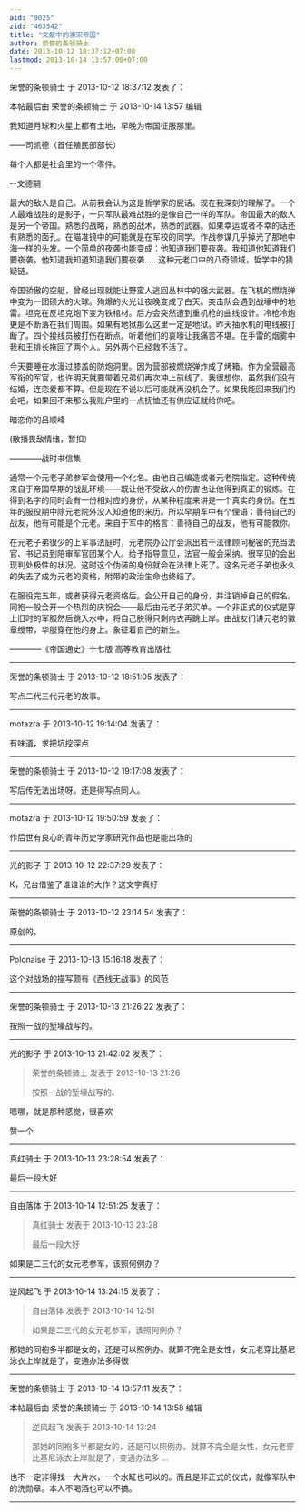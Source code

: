 ```yaml
---
aid: "9025"
zid: "463542"
title: "文献中的澳宋帝国"
author: 荣誉的条顿骑士
date: 2013-10-12 18:37:12+07:00
lastmod: 2013-10-14 13:57:00+07:00
---
```


荣誉的条顿骑士 于 2013-10-12 18:37:12 发表了：

本帖最后由 荣誉的条顿骑士 于 2013-10-14 13:57 编辑

我知道月球和火星上都有土地，早晚为帝国征服那里。

——司凯德（首任殖民部部长）

每个人都是社会里的一个零件。

--文德嗣

最大的敌人是自己。从前我会认为这是哲学家的屁话。现在我深刻的理解了。一个人最难战胜的是影子，一只军队最难战胜的是像自己一样的军队。帝国最大的敌人是另一个帝国。熟悉的战略，熟悉的战术，熟悉的武器。如果幸运或者不幸的话还有熟悉的面孔。在瞄准镜中的可能就是在军校的同学。作战参谋几乎掉光了那地中海一样的头发。一个简单的夜袭也能变成：他知道我们要夜袭。我知道他知道我们要夜袭。他知道我知道知道我们要夜袭……这种元老口中的八奇领域，哲学中的猜疑链。

帝国骄傲的空艇，曾经出现就能让野蛮人逃回丛林中的强大武器。在飞机的燃烧弹中变为一团硕大的火球。殉爆的火光让夜晚变成了白天。突击队会遇到战壕中的地雷。坦克在反坦克炮下变为铁棺材。后方会突然遭到重机枪的曲线设计。冷枪冷炮更是不断落在我们周围。如果有地狱那么这里一定是地狱。昨天抽水机的电线被打断了。四个接线员被打伤在断点。听着他们的哀嚎让我痛苦不堪。在手雷的烟雾中我和王排长拖回了两个人。另外两个已经救不活了。

今天要睡在水漫过膝盖的防炮洞里。因为营部被燃烧弹炸成了烤箱。作为全营最高军衔的军官，也许明天就要带着兄弟们再次冲上前线了。我很想你，虽然我们没有结婚，连恋爱都不算。但是现在不说以后可能就再没机会了。如果我能回来我们约会吧，如果回不来那么我账户里的一点抚恤还有供应证就给你吧。

暗恋你的吕顺峰

(散播畏敌情绪，暂扣）

————战时书信集

通常一个元老子弟参军会使用一个化名。由他自己编造或者元老院指定。这种传统来自于帝国早期的战乱环境——既让他不受敌人的伤害也让他得到真正的锻炼。在得到名字的同时会有一份相对应的身份，从某种程度来讲是一个真实的身份。在五年的服役期中除元老院外没人知道他的来历。所以早期军中有个俚语：善待自己的战友，他有可能是个元老。来自于军中的格言：善待自己的战友，他有可能救你。

在元老子弟很少的上军事法庭时，元老院办公厅会派出若干法律顾问秘密的充当法官、书记员到陪审军官团某个人。给予指导意见，法官一般会采纳。很罕见的会出现判处极性的状况。这时这个伪装的身份就会在法律上死了。这名元老子弟也永久的失去了成为元老的资格，附带的政治生命也终结了。

在服役完五年，或者获得元老资格后。会公开自己的身份，并注销掉自己的假名。同袍一般会开一个热烈的庆祝会——最后由元老子弟买单。一个非正式的仪式是穿上旧时的军服然后跳入水中，将自己脱得只剩内衣再跳上岸。由战友们讲元老的徽章绶带，华服穿在他的身上。象征着自己的新生。

————《帝国通史》十七版 高等教育出版社

---

荣誉的条顿骑士 于 2013-10-12 18:51:05 发表了：

写点二代三代元老的故事。

---

motazra 于 2013-10-12 19:14:04 发表了：

有味道，求把坑挖深点

---

荣誉的条顿骑士 于 2013-10-12 19:17:08 发表了：

写后传无法出场呀。还是得写点同人。

---

motazra 于 2013-10-12 19:50:59 发表了：

作后世有良心的青年历史学家研究作品也是能出场的

---

光的影子 于 2013-10-12 22:37:29 发表了：

K，兄台借鉴了谁谁谁的大作？这文字真好

---

荣誉的条顿骑士 于 2013-10-12 23:14:54 发表了：

原创的。

---

Polonaise 于 2013-10-13 15:16:18 发表了：

这个对战场的描写颇有《西线无战事》的风范

---

荣誉的条顿骑士 于 2013-10-13 21:26:22 发表了：

按照一战的堑壕战写的。

---

光的影子 于 2013-10-13 21:42:02 发表了：

> 荣誉的条顿骑士 发表于 2013-10-13 21:26
>
> 按照一战的堑壕战写的。

嗯哪，就是那种感觉，很喜欢

赞一个

---

真红骑士 于 2013-10-13 23:28:54 发表了：

最后一段大好

---

自由落体 于 2013-10-14 12:51:25 发表了：

> 真红骑士 发表于 2013-10-13 23:28
>
> 最后一段大好

如果是二三代的女元老参军，该照何例办？

---

逆风起飞 于 2013-10-14 13:24:15 发表了：

> 自由落体 发表于 2013-10-14 12:51
>
> 如果是二三代的女元老参军，该照何例办？

那她的同袍多半都是女的，还是可以照例办。就算不完全是女性，女元老穿比基尼泳衣上岸就是了，变通办法多得很

---

荣誉的条顿骑士 于 2013-10-14 13:57:11 发表了：

本帖最后由 荣誉的条顿骑士 于 2013-10-14 13:58 编辑

> 逆风起飞 发表于 2013-10-14 13:24
>
> 那她的同袍多半都是女的，还是可以照例办。就算不完全是女性，女元老穿比基尼泳衣上岸就是了，变通办法多 ...

也不一定非得找一大片水，一个水缸也可以的。而且是非正式的仪式，就像军队中的洗勋章。本人不喝酒也可以不搞。

---
